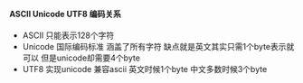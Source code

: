 #### ASCII Unicode UTF8 编码关系

- ASCII 只能表示128个字符
- Unicode 国际编码标准 涵盖了所有字符 缺点就是英文其实只需1个byte表示就可以 但是unicode却需要4个byte
- UTF8  实现unicode 兼容ascii 英文时候1个byte 中文多数时候3个byte

